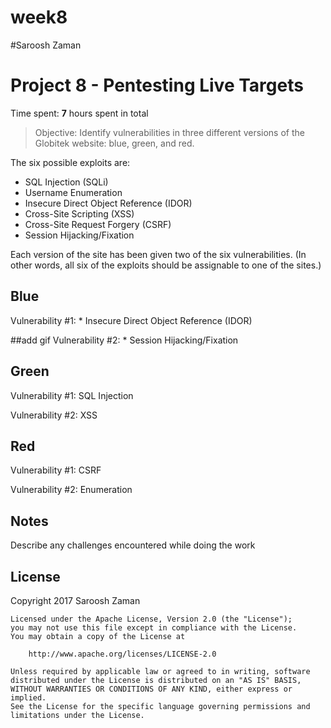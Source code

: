 # week8
#Saroosh Zaman
# Project 8 - Pentesting Live Targets

Time spent: **7** hours spent in total

> Objective: Identify vulnerabilities in three different versions of the Globitek website: blue, green, and red.

The six possible exploits are:
* SQL Injection (SQLi)
* Username Enumeration
* Insecure Direct Object Reference (IDOR)
* Cross-Site Scripting (XSS)
* Cross-Site Request Forgery (CSRF)
* Session Hijacking/Fixation

Each version of the site has been given two of the six vulnerabilities. (In other words, all six of the exploits should be assignable to one of the sites.)



## Blue
Vulnerability #1: * Insecure Direct Object Reference (IDOR)

##add gif
Vulnerability #2: * Session Hijacking/Fixation



## Green
Vulnerability #1: SQL Injection


Vulnerability #2: XSS



## Red
Vulnerability #1:  CSRF

Vulnerability #2: Enumeration

## Notes

Describe any challenges encountered while doing the work



## License
  Copyright 2017 Saroosh Zaman

    Licensed under the Apache License, Version 2.0 (the "License");
    you may not use this file except in compliance with the License.
    You may obtain a copy of the License at

        http://www.apache.org/licenses/LICENSE-2.0

    Unless required by applicable law or agreed to in writing, software
    distributed under the License is distributed on an "AS IS" BASIS,
    WITHOUT WARRANTIES OR CONDITIONS OF ANY KIND, either express or implied.
    See the License for the specific language governing permissions and
    limitations under the License.